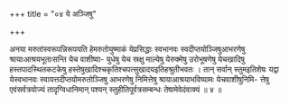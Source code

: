 +++
title = "०४ ये अञ्जिषु"

+++

अनया मरुतांस्वरूपन्निरूपयति हेमरुतोयुष्माकं येप्रसिद्धाः स्वभानवः स्वदीप्तयोञ्जिषुआभरणेषु श्रायाःआश्रयभूताःसन्ति येच वाशीष्वा- युधेषु येच स्रक्षु माल्येषु येरुक्मेषु उरोभूषणेषु येचखादिषु हस्तपादस्थितकटकेषु हस्तेषुखादिश्चकृतिश्चपत्सुखादयइतिहश्रुतीभवतः । तान् सर्वान् स्तुमइतिशेषः यद्वा येस्वभानवः स्वायत्तदीप्तयोमरुतोञ्जिषु आभरणेषु निमित्तेषु श्रायाआश्रयाभविष्यामः येचवाशीषुनिमि- त्तेषु एवंसर्वत्रयोज्यं तादृग्विधानिमान् पश्यन् स्तुहीतिपूर्वत्रसम्बन्धः तेषामेवेदंवाक्यं ॥ ४ ॥